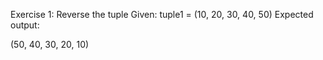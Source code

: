 Exercise 1: Reverse the tuple
Given:
tuple1 = (10, 20, 30, 40, 50)
Expected output:

(50, 40, 30, 20, 10)

